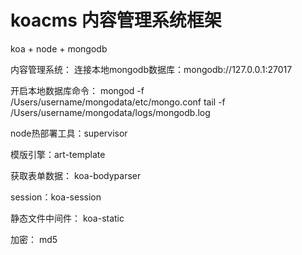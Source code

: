 # koacms 内容管理系统框架
koa + node + mongodb

内容管理系统：
连接本地mongodb数据库：mongodb://127.0.0.1:27017

开启本地数据库命令：
  mongod -f /Users/username/mongodata/etc/mongo.conf
	tail -f /Users/username/mongodata/logs/mongodb.log
  
node热部署工具：supervisor

模版引擎：art-template

获取表单数据： koa-bodyparser

session：koa-session

静态文件中间件： koa-static

加密： md5



